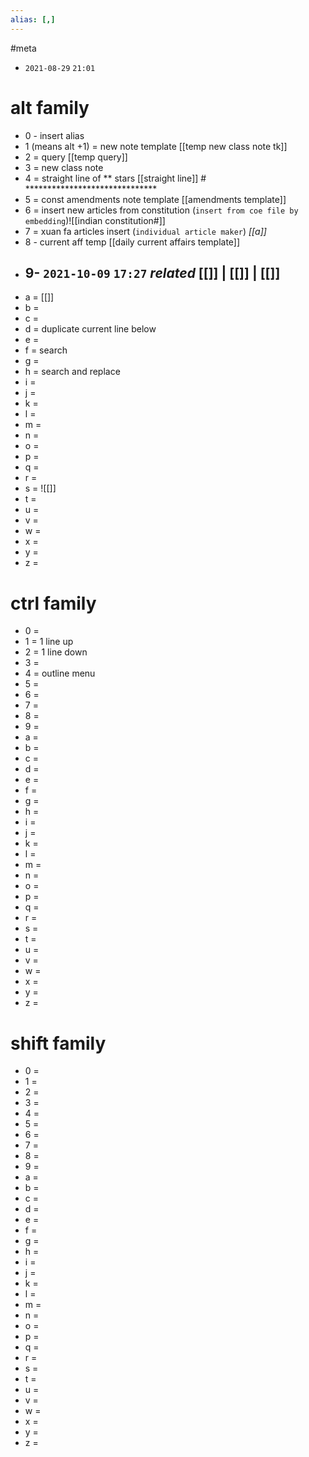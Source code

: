 ```yaml
---
alias: [,]
---
```


#meta
- `2021-08-29`  `21:01`
# alt family
- 0 - insert alias
- 1 (means alt +1) = new note template [[temp new class note tk]]
- 2 = query [[temp query]]
- 3 = new class note
- 4 = straight line of ** stars [[straight line]] # ******************************
- 5 = const amendments note template [[amendments template]]
- 6 = insert new articles from constitution (`insert from coe file by embedding`)![[indian constitution#]]
- 7 = xuan fa articles insert (`individual article maker`) _[[a]]_
- 8 - current aff temp [[daily current affairs template]]
- 9- `2021-10-09`  `17:27` _related_ [[]] | [[]] | [[]]
	- 
- a = [[]]
- b = 
- c = 
- d = duplicate current line below
- e = 
- f = search
- g = 
- h = search and replace
- i = 
- j = 
- k = 
- l = 
- m = 
- n = 
- o = 
- p = 
- q = 
- r = 
- s = ![[]]
- t = 
- u = 
- v = 
- w = 
- x = 
- y = 
- z = 
# ctrl family
- 0 = 
- 1 = 1 line up
- 2 = 1 line down
- 3 = 
- 4 = outline menu
- 5 = 
- 6 = 
- 7 = 
- 8 = 
- 9 = 
- a = 
- b = 
- c = 
- d = 
- e = 
- f = 
- g = 
- h = 
- i = 
- j = 
- k = 
- l = 
- m = 
- n = 
- o = 
- p = 
- q = 
- r = 
- s = 
- t = 
- u = 
- v = 
- w = 
- x = 
- y = 
- z = 
# shift family
- 0 = 
- 1 = 
- 2 = 
- 3 = 
- 4 = 
- 5 = 
- 6 = 
- 7 = 
- 8 = 
- 9 = 
- a = 
- b = 
- c = 
- d = 
- e = 
- f = 
- g = 
- h = 
- i = 
- j = 
- k = 
- l = 
- m = 
- n = 
- o = 
- p = 
- q = 
- r = 
- s = 
- t = 
- u = 
- v = 
- w = 
- x = 
- y = 
- z = 
